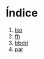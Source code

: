 # Índice

1. [iso](indiceISO.md)
2. [fh](indiceFH.md)
3. [bbdd](bbdd/indiceBD.md)
4. [par](par/indicePAR.md)